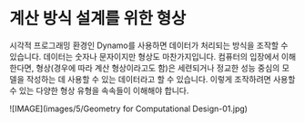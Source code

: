 

# 계산 방식 설계를 위한 형상

시각적 프로그래밍 환경인 Dynamo를 사용하면 데이터가 처리되는 방식을 조작할 수 있습니다. 데이터는 숫자나 문자이지만 형상도 마찬가지입니다. 컴퓨터의 입장에서 이해한다면, 형상(경우에 따라 계산 형상이라고도 함)은 세련되거나 정교한 성능 중심의 모델을 작성하는 데 사용할 수 있는 데이터라고 할 수 있습니다. 이렇게 조작하려면 사용할 수 있는 다양한 형상 유형을 속속들이 이해해야 합니다.

![IMAGE](images/5/Geometry for Computational Design-01.jpg)

